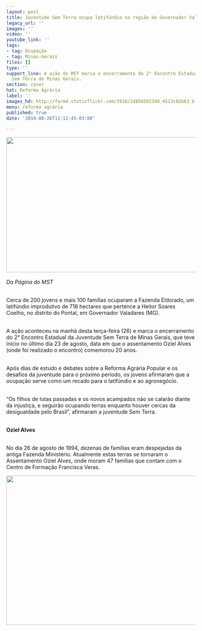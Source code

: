 ```yaml
---
layout: post
title: Juventude Sem Terra ocupa latifúndio na região de Governador Valadares
legacy_url: ''
images: ''
video: ''
youtube_link: ''
tags:
- tag: Ocupação
- tag: Minas-Gerais
files: []
type: ''
support_line: A ação do MST marca o encerramento do 2° Encontro Estadual da Juventude
  Sem Terra de Minas Gerais.
section: cover
hat: Reforma Agrária
label: ''
images_hd: http://farm4.staticflickr.com/3910/14856502340_4513c02b63_b.jpg
menu: reforma agrária
published: true
date: '2014-08-26T11:11:45-03:00'

---
```

<p><em><img alt="" height="359" src="http://farm4.staticflickr.com/3910/14856502340_4513c02b63_b.jpg" width="600" /><br />
<br />
Da P&aacute;gina do MST</em></p>

<p><br />
Cerca de 200 jovens e mais 100 fam&iacute;lias ocuparam a Fazenda Eldorado, um latif&uacute;ndio improdutivo de 718 hectares que pertence a Heitor Soares Coelho, no distrito do Pontal, em Governador Valadares (MG).</p>

<p><br />
A a&ccedil;&atilde;o aconteceu na manh&atilde; desta ter&ccedil;a-feira (26) e marca o encerramento do 2&deg; Encontro Estadual da Juventude Sem Terra de Minas Gerais, que teve in&iacute;cio no &uacute;ltimo dia 23 de agosto, data em que o assentamento Oziel Alves (onde foi realizado o encontro) comemorou 20 anos.</p>

<p><br />
Ap&oacute;s dias de estudo e debates sobre a Reforma Agr&aacute;ria Popular e os desafios da juventude para o pr&oacute;ximo per&iacute;odo, os jovens afirmaram que a ocupa&ccedil;&atilde;o serve como um recado para o latif&uacute;ndio e ao agroneg&oacute;cio.&nbsp;</p>

<p><br />
&ldquo;Os filhos de lutas passadas e os novos acampados n&atilde;o se calar&atilde;o diante da injusti&ccedil;a, e seguir&atilde;o ocupando terras enquanto houver cercas da desigualdade pelo Brasil&rdquo;, afirmaram a juventude Sem Terra.</p>

<p><br />
<strong>Oziel Alves</strong></p>

<p><br />
No dia 26 de agosto de 1994, dezenas de fam&iacute;lias eram despejadas da antiga Fazenda Minist&eacute;rio. Atualmente estas terras se tornaram o Assentamento Oziel Alves, onde moram 47 fam&iacute;lias que contam com o Centro de Forma&ccedil;&atilde;o Francisca Veras.</p>

<p><img alt="" height="397" src="http://farm4.staticflickr.com/3856/14856431839_47f37873fe_b.jpg" width="600" /></p>
